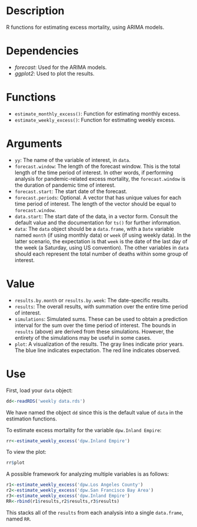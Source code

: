 # Description

R functions for estimating excess mortality, using ARIMA models. 

# Dependencies

- *forecast*: Used for the ARIMA models.
- *ggplot2*: Used to plot the results.

# Functions

- `estimate_monthly_excess()`: Function for estimating monthly excess.
- `estimate_weekly_excess()`: Function for estimating weekly excess.

# Arguments

- `yy`: The name of the variable of interest, in `data`.
- `forecast.window`: The length of the forecast window. This is the total length of the time period of interest. In other words, if performing analysis for pandemic-related excess mortality, the `forecast.window` is the duration of pandemic time of interest.
- `forecast.start`: The start date of the forecast.
- `forecast.periods`: Optional. A vector that has unique values for each time period of interest. The length of the vector should be equal to `forecast.window`.
- `data.start`: The start date of the data, in a vector form. Consult the default value and the documentation for `ts()` for further information.
- `data`: The `data` object should be a `data.frame`, with a `Date` variable named `month` (if using monthly data) or `week` (if using weekly data). In the latter scenario, the expectation is that `week` is the date of the last day of the week (a Saturday, using US convention). The other variables in `data` should each represent the total number of deaths within some group of interest. 

# Value

- `results.by.month` or `results.by.week`: The date-specific results.
- `results`: The overall results, with summation over the entire time period of interest.
- `simulations`: Simulated sums. These can be used to obtain a prediction interval for the sum over the time period of interest. The bounds in `results` (above) are derived from these simulations. However, the entirety of the simulations may be useful in some cases.
- `plot`: A visualization of the results. The gray lines indicate prior years. The blue line indicates expectation. The red line indicates observed.

# Use

First, load your `data` object:

```r
dd<-readRDS('weekly data.rds')
```

We have named the object `dd` since this is the default value of `data` in the estimation functions.

To estimate excess mortality for the variable `dpw.Inland Empire`:

```r
rr<-estimate_weekly_excess('dpw.Inland Empire')
```

To view the plot:

```r
rr$plot
```

A possible framework for analyzing multiple variables is as follows:

```r
r1<-estimate_weekly_excess('dpw.Los Angeles County')
r2<-estimate_weekly_excess('dpw.San Francisco Bay Area')
r3<-estimate_weekly_excess('dpw.Inland Empire')
RR<-rbind(r1$results,r2$results,r3$results)
```

This stacks all of the `results` from each analysis into a single `data.frame`, named `RR`.
